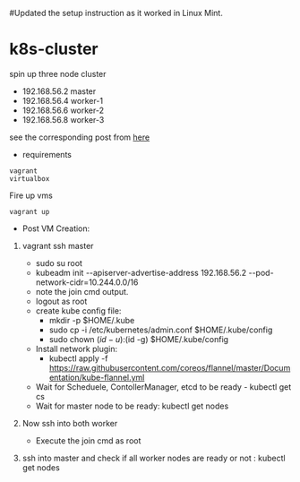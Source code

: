 #Updated the setup instruction as it worked in Linux Mint.

# k8s-cluster

spin up three node cluster

* 192.168.56.2 master
* 192.168.56.4 worker-1
* 192.168.56.6 worker-2
* 192.168.56.8 worker-3

see the corresponding post from [here](https://baykara.medium.com/setup-own-kubernetes-cluster-via-virtualbox-99a82605bfcc)

* requirements
```
vagrant
virtualbox
```

Fire up vms
``` 
vagrant up
```

* Post VM Creation:
1. vagrant ssh master
	- sudo su root
	- kubeadm init --apiserver-advertise-address 192.168.56.2 --pod-network-cidr=10.244.0.0/16
	- note the join cmd output.
	- logout as root
	- create kube config file:
		- mkdir -p $HOME/.kube
 		- sudo cp -i /etc/kubernetes/admin.conf $HOME/.kube/config
		- sudo chown $(id -u):$(id -g) $HOME/.kube/config
	- Install network plugin:
		- kubectl apply -f https://raw.githubusercontent.com/coreos/flannel/master/Documentation/kube-flannel.yml
	- Wait for Scheduele, ContollerManager, etcd to be ready - kubectl get cs
	- Wait for master node to be ready: kubectl get nodes
	
2. Now ssh into both worker
	- Execute the join cmd as root
3. ssh into master and check if all worker nodes are ready or not : kubectl get nodes

